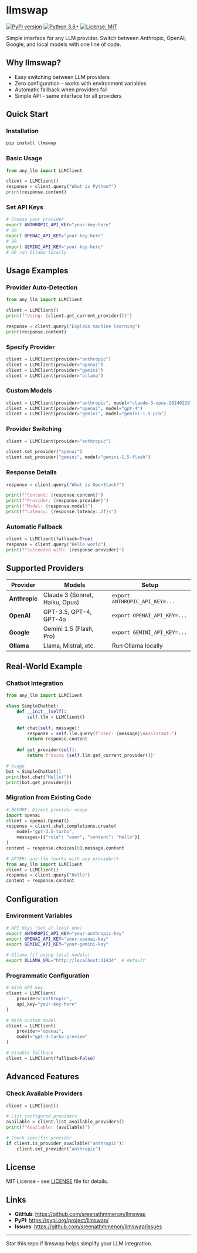 # llmswap

[![PyPI version](https://badge.fury.io/py/llmswap.svg)](https://badge.fury.io/py/llmswap)
[![Python 3.8+](https://img.shields.io/badge/python-3.8+-blue.svg)](https://www.python.org/downloads/)
[![License: MIT](https://img.shields.io/badge/License-MIT-yellow.svg)](https://opensource.org/licenses/MIT)

Simple interface for any LLM provider. Switch between Anthropic, OpenAI, Google, and local models with one line of code.

## Why llmswap?

- Easy switching between LLM providers
- Zero configuration - works with environment variables  
- Automatic fallback when providers fail
- Simple API - same interface for all providers

## Quick Start

### Installation
```bash
pip install llmswap
```

### Basic Usage
```python
from any_llm import LLMClient

client = LLMClient()
response = client.query("What is Python?")
print(response.content)
```

### Set API Keys
```bash
# Choose your provider
export ANTHROPIC_API_KEY="your-key-here"
# OR
export OPENAI_API_KEY="your-key-here"  
# OR
export GEMINI_API_KEY="your-key-here"
# OR run Ollama locally
```

## Usage Examples

### Provider Auto-Detection
```python
from any_llm import LLMClient

client = LLMClient()
print(f"Using: {client.get_current_provider()}")

response = client.query("Explain machine learning")
print(response.content)
```

### Specify Provider  
```python
client = LLMClient(provider="anthropic")
client = LLMClient(provider="openai")
client = LLMClient(provider="gemini")
client = LLMClient(provider="ollama")
```

### Custom Models
```python
client = LLMClient(provider="anthropic", model="claude-3-opus-20240229")
client = LLMClient(provider="openai", model="gpt-4")
client = LLMClient(provider="gemini", model="gemini-1.5-pro")
```

### Provider Switching
```python
client = LLMClient(provider="anthropic")

client.set_provider("openai")
client.set_provider("gemini", model="gemini-1.5-flash")
```

### Response Details
```python
response = client.query("What is OpenStack?")

print(f"Content: {response.content}")
print(f"Provider: {response.provider}")
print(f"Model: {response.model}")
print(f"Latency: {response.latency:.2f}s")
```

### Automatic Fallback
```python
client = LLMClient(fallback=True)
response = client.query("Hello world")
print(f"Succeeded with: {response.provider}")
```


## Supported Providers

| Provider | Models | Setup |
|----------|---------|-------|
| **Anthropic** | Claude 3 (Sonnet, Haiku, Opus) | `export ANTHROPIC_API_KEY=...` |
| **OpenAI** | GPT-3.5, GPT-4, GPT-4o | `export OPENAI_API_KEY=...` |
| **Google** | Gemini 1.5 (Flash, Pro) | `export GEMINI_API_KEY=...` |
| **Ollama** | Llama, Mistral, etc. | Run Ollama locally |

## Real-World Example

### Chatbot Integration
```python
from any_llm import LLMClient

class SimpleChatbot:
    def __init__(self):
        self.llm = LLMClient()
        
    def chat(self, message):
        response = self.llm.query(f"User: {message}\nAssistant:")
        return response.content
        
    def get_provider(self):
        return f"Using {self.llm.get_current_provider()}"

# Usage
bot = SimpleChatbot()
print(bot.chat("Hello!"))
print(bot.get_provider())
```

### Migration from Existing Code
```python
# BEFORE: Direct provider usage
import openai
client = openai.OpenAI()
response = client.chat.completions.create(
    model="gpt-3.5-turbo",
    messages=[{"role": "user", "content": "Hello"}]
)
content = response.choices[0].message.content

# AFTER: any-llm (works with any provider!)
from any_llm import LLMClient
client = LLMClient()
response = client.query("Hello")
content = response.content
```

## Configuration

### Environment Variables
```bash
# API Keys (set at least one)
export ANTHROPIC_API_KEY="your-anthropic-key"
export OPENAI_API_KEY="your-openai-key"
export GEMINI_API_KEY="your-gemini-key"

# Ollama (if using local models)
export OLLAMA_URL="http://localhost:11434"  # default
```

### Programmatic Configuration
```python
# With API key
client = LLMClient(
    provider="anthropic", 
    api_key="your-key-here"
)

# With custom model
client = LLMClient(
    provider="openai",
    model="gpt-4-turbo-preview"
)

# Disable fallback
client = LLMClient(fallback=False)
```

## Advanced Features

### Check Available Providers
```python
client = LLMClient()

# List configured providers
available = client.list_available_providers()
print(f"Available: {available}")

# Check specific provider
if client.is_provider_available("anthropic"):
    client.set_provider("anthropic")
```

## License

MIT License - see [LICENSE](LICENSE) file for details.

## Links

- **GitHub**: https://github.com/sreenathmmenon/llmswap
- **PyPI**: https://pypi.org/project/llmswap/
- **Issues**: https://github.com/sreenathmmenon/llmswap/issues

---

Star this repo if llmswap helps simplify your LLM integration.